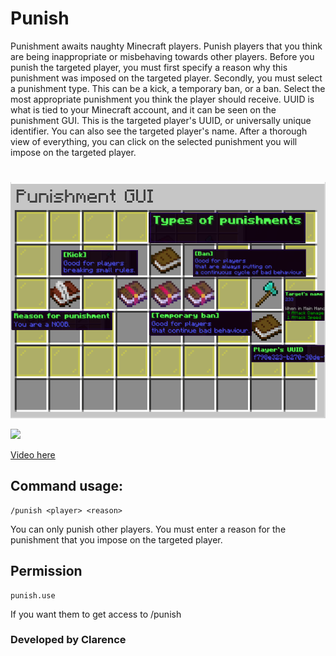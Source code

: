 # Punish
Punishment awaits naughty Minecraft players. Punish players that you think are being inappropriate or misbehaving towards other players. Before you punish the targeted player, you must first specify a reason why this punishment was imposed on the targeted player. Secondly, you must select a punishment type. This can be a kick, a temporary ban, or a ban. Select the most appropriate punishment you think the player should receive. UUID is what is tied to your Minecraft account, and it can be seen on the punishment GUI. This is the targeted player's UUID, or universally unique identifier. You can also see the targeted player's name. After a thorough view of everything, you can click on the selected punishment you will impose on the targeted player.
#

![](https://raw.githubusercontent.com/PositionV2024/Punish/main/Screenshots/Main%20screenshot.png)

![](https://github.com/PositionV2024/Punish/blob/main/Gif/Main.gif)

[Video here](https://youtu.be/WIT9Etq-qts)


## Command usage:
    /punish <player> <reason>
  
   You can only punish other players. 
    You must enter a reason for the punishment that you impose on the targeted player.
## Permission
    punish.use
If you want them to get access to /punish
### Developed by Clarence
